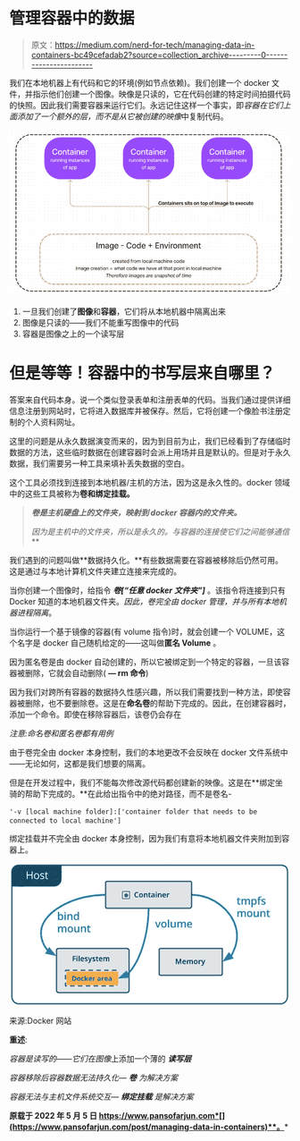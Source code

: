 # 管理容器中的数据

> 原文：<https://medium.com/nerd-for-tech/managing-data-in-containers-bc49cefadab2?source=collection_archive---------0----------------------->

我们在本地机器上有代码和它的环境(例如节点依赖)。我们创建一个 docker 文件，并指示他们创建一个图像。映像是只读的，它在代码创建的特定时间拍摄代码的快照。因此我们需要容器来运行它们。永远记住这样一个事实，即*容器在它们上面添加了一个额外的层，而不是从它被创建的映像*中复制代码。

![](img/b02f12699f99a8958daacdf610adb530.png)

1.  一旦我们创建了**图像**和**容器**，它们将从本地机器中隔离出来
2.  图像是只读的——我们不能重写图像中的代码
3.  容器是图像之上的一个读写层

# 但是等等！容器中的书写层来自哪里？

答案来自代码本身。说一个类似登录表单和注册表单的代码。当我们通过提供详细信息注册到网站时，它将进入数据库并被保存。然后，它将创建一个像脸书注册定制的个人资料网址。

这里的问题是从永久数据演变而来的，因为到目前为止，我们已经看到了存储临时数据的方法，这些临时数据在创建容器时会派上用场并且是默认的。但是对于永久数据，我们需要另一种工具来填补丢失数据的空白。

这个工具必须找到连接到本地机器/主机的方法，因为这是永久性的。docker 领域中的这些工具被称为**卷和绑定挂载。**

> ***卷是主机硬盘上的文件夹，映射到 docker 容器内的文件夹。***
> 
> **因为是主机中的文件夹，所以是永久的*。与容器的连接使它们之间能够通信***

我们遇到的问题叫做**数据持久化。**有些数据需要在容器被移除后仍然可用。这是通过与本地计算机文件夹建立连接来完成的。

当你创建一个图像时，给指令 ***卷[“任意 docker 文件夹”]*** 。该指令将连接到只有 Docker 知道的本地机器文件夹。*因此，卷完全由 docker 管理，并与所有本地机器进程隔离*。

当你运行一个基于镜像的容器(有 volume 指令)时，就会创建一个 VOLUME，这个名字是 docker 自己随机给定的——这叫做**匿名 Volume** 。

因为匿名卷是由 docker 自动创建的，所以它被绑定到一个特定的容器，一旦该容器被删除，它就会自动删除( **— rm 命令**)

因为我们对跨所有容器的数据持久性感兴趣，所以我们需要找到一种方法，即使容器被删除，也不要删除卷。这是在**命名卷**的帮助下完成的。因此，在创建容器时，添加一个命令。即使在移除容器后，该卷仍会存在

*注意:命名卷和匿名卷都有用例*

由于卷完全由 docker 本身控制，我们的本地更改不会反映在 docker 文件系统中——无论如何，这都是我们想要的隔离。

但是在开发过程中，我们不能每次修改源代码都创建新的映像。这是在**绑定坐骑的帮助下完成的。**在此给出指令中的绝对路径，而不是卷名-

```
'-v [local machine folder]:['container folder that needs to be connected to local machine']
```

绑定挂载并不完全由 docker 本身控制，因为我们有意将本地机器文件夹附加到容器上。

![](img/e70bd0d4bf1339ec5fe42d12ae695a38.png)

来源:Docker 网站

**重述**:

*容器是读写的——它们在图像*上添加一个薄的 ***读写层***

**容器移除后容器数据无法持久化—* ***卷*** *为解决方案**

**容器无法与主机文件系统交互—* ***绑定挂载*** *是解决方案**

**原载于 2022 年 5 月 5 日 https://www.pansofarjun.com*[](https://www.pansofarjun.com/post/managing-data-in-containers)**。***